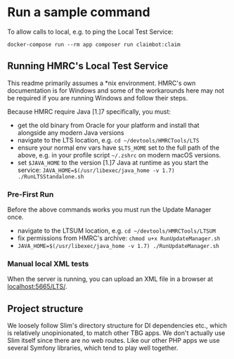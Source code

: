 # Run a sample command

To allow calls to local, e.g. to ping the Local Test Service:

    docker-compose run --rm app composer run claimbot:claim

## Running HMRC's Local Test Service

This readme primarily assumes a *nix environment. HMRC's own documentation is for Windows and some of the workarounds
here may not be required if you are running Windows and follow their steps.

Because HMRC require Java [1.]7 specifically, you must:

* get the old binary from Oracle for your platform and install that alongside any modern Java versions
* navigate to the LTS location, e.g. `cd ~/devtools/HMRCTools/LTS`
* ensure your normal env vars have `$LTS_HOME` set to the full path of the above, e.g. in your profile script `~/.zshrc` on modern macOS versions.
* set `$JAVA_HOME` to the version [1.]7 Java at runtime as you start the service: `JAVA_HOME=$(/usr/libexec/java_home -v 1.7) ./RunLTSStandalone.sh`

### Pre-First Run

Before the above commands works you must run the Update Manager once.

* navigate to the LTSUM location, e.g. `cd ~/devtools/HMRCTools/LTSUM`
* fix permissions from HMRC's archive: `chmod u+x RunUpdateManager.sh`
* `JAVA_HOME=$(/usr/libexec/java_home -v 1.7) ./RunUpdateManager.sh`

### Manual local XML tests

When the server is running, you can upload an XML file in a browser at [localhost:5665/LTS/](http://localhost:5665/LTS/).

## Project structure

We loosely follow Slim's directory structure for DI dependencies etc., which is
relatively unopinionated, to match other TBG apps. We don't actually use Slim
itself since there are no web routes. Like our other PHP apps we use several Symfony
libraries, which tend to play well together.
